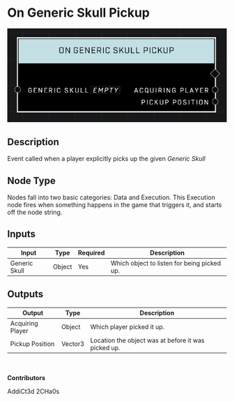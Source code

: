 # On Generic Skull Pickup
![](../../../.gitbook/assets/on-generic-skull-pickup.png)
## Description
Event called when a player explicitly picks up the given *Generic Skull*

## Node Type
Nodes fall into two basic categories: Data and Execution. This Execution node fires when something happens in the game that triggers it, and starts off the node string.

## Inputs
| Input | Type | Required | Description |
|------------------|------------------|----------|--------------------------------------------------------------|
| Generic Skull | Object | Yes | Which object to listen for being picked up. |

## Outputs
| Output | Type | Description |
|------------------|------------------|--------------------------------------------------------------|
| Acquiring Player | Object | Which player picked it up.|
| Pickup Position | Vector3 | Location the object was at before it was picked up. |

\
\
**Contributors**

AddiCt3d 2CHa0s